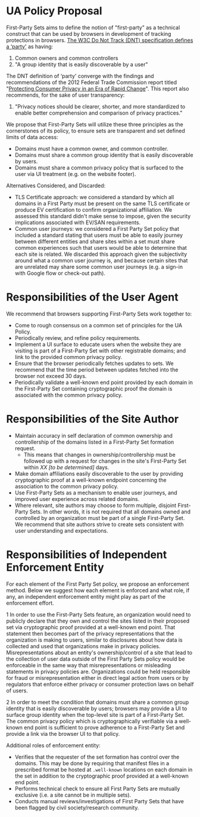 # UA Policy Proposal

First-Party Sets aims to define the notion of "first-party" as a technical
construct that can be used by browsers in development of tracking protections in
browsers. [The W3C Do Not Track (DNT) specification defines a
‘party'](https://www.w3.org/TR/tracking-compliance/#party) as having:

1.  Common owners and common controllers
2.  "A group identity that is easily discoverable by a user"

The DNT definition of ‘party' converge with the findings and recommendations of
the 2012 Federal Trade Commission report titled "[Protecting Consumer Privacy in
an Era of Rapid
Change](https://www.ftc.gov/sites/default/files/documents/reports/federal-trade-commission-report-protecting-consumer-privacy-era-rapid-change-recommendations/120326privacyreport.pdf)".
This report also recommends, for the sake of user transparency:

1.  "Privacy notices should be clearer, shorter, and more standardized to enable
    better comprehension and comparison of privacy practices."

We propose that First-Party Sets will utilize these three principles as the
cornerstones of its policy, to ensure sets are transparent and set defined
limits of data access:

-   Domains must have a common owner, and common controller.
-   Domains must share a common group identity that is easily discoverable by
    users.
-   Domains must share a common privacy policy that is surfaced to the user via
    UI treatment (e.g. on the website footer).

Alternatives Considered, and Discarded:

-   TLS Certificate approach: we considered a standard by which all domains in a
    First Party must be present on the same TLS certificate or produce EV
    certification to confirm organizational affiliation. We assessed this
    standard didn't make sense to impose, given the security implications
    associated with EV/SAN requirements.
-   Common user journeys: we considered a First Party Set policy that included a
    standard stating that users must be able to easily journey between different
    entities and share sites within a set must share common experiences such
    that users would be able to determine that each site is related. We
    discarded this approach given the subjectivity around what a common user
    journey is, and because certain sites that are unrelated may share some
    common user journeys (e.g. a sign-in with Google flow or check-out path).

# Responsibilities of the User Agent

We recommend that browsers supporting First-Party Sets work together to:

-   Come to rough consensus on a common set of principles for the UA Policy.
-   Periodically review, and refine policy requirements.
-   Implement a UI surface to educate users when the website they are visiting
    is part of a First-Party Set with other registrable domains; and link to the
    provided common privacy policy.
-   Ensure that the browser periodically fetches updates to sets. We recommend
    that the time period between updates fetched into the browser not exceed 30
    days.
-   Periodically validate a well-known end point provided by each domain in the
    First-Party Set containing cryptographic proof the domain is associated with
    the common privacy policy.

# Responsibilities of the Site Author

-   Maintain accuracy in self declaration of common ownership and controllership
    of the domains listed in a First-Party Set formation request.
    -   This means that changes in ownership/controllership must be followed up
        with a request for changes in the site's First-Party Set within *XX [to
        be determined]* days.
-   Make domain affiliations easily discoverable to the user by providing
    cryptographic proof at a well-known endpoint concerning the association to
    the common privacy policy.
-   Use First-Party Sets as a mechanism to enable user journeys, and improved
    user experience across related domains.
-   Where relevant, site authors may choose to form multiple, disjoint
    First-Party Sets. In other words, it is not required that all domains owned
    and controlled by an organization must be part of a single First-Party Set.
    We recommend that site authors strive to create sets consistent with user
    understanding and expectations.

# Responsibilities of Independent Enforcement Entity

For each element of the First Party Set policy, we propose an enforcement
method. Below we suggest how each element is enforced and what role, if any, an
independent enforcement entity might play as part of the enforcement effort.

1 In order to use the First-Party Sets feature, an organization would need to
publicly declare that they own and control the sites listed in their proposed
set via cryptographic proof provided at a well-known end point. That statement
then becomes part of the privacy representations that the organization is making
to users, similar to disclosures about how data is collected and used that
organizations make in privacy policies. Misrepresentations about an entity's
ownership/control of a site that lead to the collection of user data outside of
the First Party Sets policy would be enforceable in the same way that
misrepresentations or misleading statements in privacy policies are.
Organizations could be held responsible for fraud or misrepresentation either in
direct legal action from users or by regulators that enforce either privacy or
consumer protection laws on behalf of users.

2 In order to meet the condition that domains must share a common group identity
that is easily discoverable by users; browsers may provide a UI to surface group
identity when the top-level site is part of a First-Party Set. The common
privacy policy which is cryptographically verifiable via a well-known end point
is sufficient to prove adherence to a First-Party Set and provide a link via the
browser UI to that policy.

Additional roles of enforcement entity:

-   Verifies that the requester of the set formation has control over the
    domains. This may be done by requiring that manifest files in a prescribed
    format be hosted at `.well-known` locations on each domain in the set in
    addition to the cryptographic proof provided at a well-known end point.
-   Performs technical check to ensure all First Party Sets are mutually
    exclusive (i.e. a site cannot be in multiple sets).
-   Conducts manual reviews/investigations of First Party Sets that have been
    flagged by civil society/research community.
